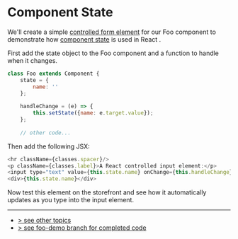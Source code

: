 # Component State
We'll create a simple [controlled form element] for our Foo component to demonstrate how [component state] is used in React .  

First add the state object to the Foo component and a function to handle when it changes.
```javascript
class Foo extends Component {
    state = {
        name: ''
    };
     
    handleChange = (e) => {
        this.setState({name: e.target.value});
    };
    
    // other code...
```

Then add the following JSX:
```javascript
<hr className={classes.spacer}/>
<p className={classes.label}>A React controlled input element:</p>
<input type="text" value={this.state.name} onChange={this.handleChange}/>
<div>{this.state.name}</div>
```

Now test this element on the storefront and see how it automatically updates as you type into the input element.

---
- [> see other topics](../../README.md#Topics)
- [> see foo-demo branch for completed code](https://github.com/rossmc/how-to-venia/tree/foo-demo/src)

[controlled form element]: https://reactjs.org/docs/forms.html#controlled-components
[component state]: https://reactjs.org/docs/faq-state.html